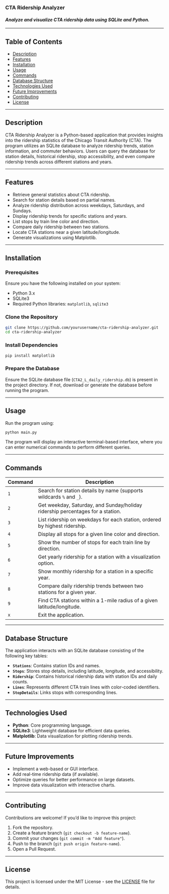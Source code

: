 ### **CTA Ridership Analyzer**
#### *Analyze and visualize CTA ridership data using SQLite and Python.*

---

## **Table of Contents**
- [Description](#description)
- [Features](#features)
- [Installation](#installation)
- [Usage](#usage)
- [Commands](#commands)
- [Database Structure](#database-structure)
- [Technologies Used](#technologies-used)
- [Future Improvements](#future-improvements)
- [Contributing](#contributing)
- [License](#license)

---

## **Description**
CTA Ridership Analyzer is a Python-based application that provides insights into the ridership statistics of the Chicago Transit Authority (CTA). The program utilizes an SQLite database to analyze ridership trends, station information, and commuter behaviors. Users can query the database for station details, historical ridership, stop accessibility, and even compare ridership trends across different stations and years.

---

## **Features**
- Retrieve general statistics about CTA ridership.
- Search for station details based on partial names.
- Analyze ridership distribution across weekdays, Saturdays, and Sundays.
- Display ridership trends for specific stations and years.
- List stops by train line color and direction.
- Compare daily ridership between two stations.
- Locate CTA stations near a given latitude/longitude.
- Generate visualizations using Matplotlib.

---

## **Installation**
### **Prerequisites**
Ensure you have the following installed on your system:
- Python 3.x
- SQLite3
- Required Python libraries: `matplotlib`, `sqlite3`

### **Clone the Repository**
```bash
git clone https://github.com/yourusername/cta-ridership-analyzer.git
cd cta-ridership-analyzer
```

### **Install Dependencies**
```bash
pip install matplotlib
```

### **Prepare the Database**
Ensure the SQLite database file (`CTA2_L_daily_ridership.db`) is present in the project directory. If not, download or generate the database before running the program.

---

## **Usage**
Run the program using:
```bash
python main.py
```
The program will display an interactive terminal-based interface, where you can enter numerical commands to perform different queries.

---

## **Commands**
| Command | Description |
|---------|------------|
| `1` | Search for station details by name (supports wildcards `%` and `_`). |
| `2` | Get weekday, Saturday, and Sunday/holiday ridership percentages for a station. |
| `3` | List ridership on weekdays for each station, ordered by highest ridership. |
| `4` | Display all stops for a given line color and direction. |
| `5` | Show the number of stops for each train line by direction. |
| `6` | Get yearly ridership for a station with a visualization option. |
| `7` | Show monthly ridership for a station in a specific year. |
| `8` | Compare daily ridership trends between two stations for a given year. |
| `9` | Find CTA stations within a 1-mile radius of a given latitude/longitude. |
| `x` | Exit the application. |

---

## **Database Structure**
The application interacts with an SQLite database consisting of the following key tables:

- **`Stations`**: Contains station IDs and names.
- **`Stops`**: Stores stop details, including latitude, longitude, and accessibility.
- **`Ridership`**: Contains historical ridership data with station IDs and daily counts.
- **`Lines`**: Represents different CTA train lines with color-coded identifiers.
- **`StopDetails`**: Links stops with corresponding lines.

---

## **Technologies Used**
- **Python**: Core programming language.
- **SQLite3**: Lightweight database for efficient data queries.
- **Matplotlib**: Data visualization for plotting ridership trends.

---

## **Future Improvements**
- Implement a web-based or GUI interface.
- Add real-time ridership data (if available).
- Optimize queries for better performance on large datasets.
- Improve data visualization with interactive charts.

---

## **Contributing**
Contributions are welcome! If you’d like to improve this project:
1. Fork the repository.
2. Create a feature branch (`git checkout -b feature-name`).
3. Commit your changes (`git commit -m "Add feature"`).
4. Push to the branch (`git push origin feature-name`).
5. Open a Pull Request.

---

## **License**
This project is licensed under the MIT License - see the [LICENSE](LICENSE) file for details.

